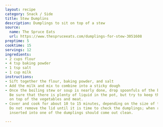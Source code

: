 ```yaml
---
layout: recipe
category: Snack / Side
title: Stew Dumplins
description: Dumplings to sit on top of a stew
source:
  name: The Spruce Eats
  url: https://www.thespruceeats.com/dumplings-for-stew-3051608
preptime: 5
cooktime: 15
servings: 12
ingredients:
- 2 cups flour
- 4 tsp baking powder
- 1 tsp salt
- 1 cup milk
instructions:
- Sift together the flour, baking powder, and salt
- Add the milk and mix to combine into a sticky dough
- Once the boiling stew or soup is nearly done, drop spoonfuls of the batter on top.
  Be sure that there is plenty of liquid in the pot, but try to keep the dumplings
  on top of the vegetables and meat.
- Cover and cook for about 10 to 15 minutes, depending on the size of the dumplings.
  Do not remove the lid until it is time to check the dumplings; when ready, a toothpick
  inserted into one of the dumplings should come out clean.

---
```


